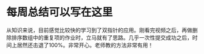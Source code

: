 # 每周总结可以写在这里
从知识来说，目前感觉比较快的学习到了双指针的应用。刚看完视频之后，再做删除排序数组中的重复项的作业时，立马就有了思路。几乎一次性提交成功之后，时间上居然还击退了100%。非常开心。老师教的方法非常有用！